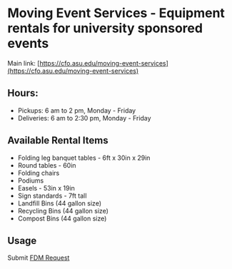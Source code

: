 # Moving Event Services - Equipment rentals for university sponsored events

Main link: [https://cfo.asu.edu/moving-event-services](https://cfo.asu.edu/moving-event-services)

## Hours:
- Pickups: 6 am to 2 pm, Monday - Friday
- Deliveries: 6 am to 2:30 pm, Monday - Friday

## Available Rental Items
- Folding leg banquet tables - 6ft x 30in x 29in
- Round tables - 60in
- Folding chairs
- Podiums
- Easels - 53in x 19in
- Sign standards - 7ft tall
- Landfill Bins (44 gallon size)
- Recycling Bins (44 gallon size)
- Compost Bins (44 gallon size)

## Usage

Submit [FDM Request](https://webtma-support.asu.edu/FDMServiceRequest)
